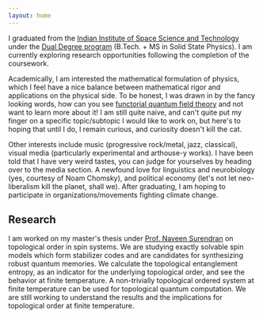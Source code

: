 ```yaml
---
layout: home
---
```



I graduated from the [Indian Institute of Space Science and Technology](https://iist.ac.in/) under the [Dual Degree program](https://iist.ac.in/admissions/undergraduate/dualdegree) (B.Tech. + MS in Solid State Physics). I am currently exploring research opportunities following the completion of the coursework.

Academically, I am interested the mathematical formulation of physics, which I feel have a nice balance between mathematical rigor and applications on the physical side. To be honest, I was drawn in by the fancy looking words, how can you see [functorial quantum field theory](https://ncatlab.org/nlab/show/functorial%20field%20theory) and not want to learn more about it! I am still quite naive, and can't quite put my finger on a specific topic/subtopic I would like to work on, but here's to hoping that until I do, I remain curious, and curiosity doesn't kill the cat.

Other interests include music (progressive rock/metal, jazz, classical), visual media (particularly experimental and arthouse-y works). I have been told that I have very weird tastes, you can judge for yourselves by heading over to the media section. A newfound love for linguistics and neurobiology (yes, courtesy of Noam Chomsky), and political economy (let's not let neo-liberalism kill the planet, shall we). After graduating, I am hoping to participate in organizations/movements fighting climate change.

## Research
I am worked on my master's thesis under [Prof. Naveen Surendran](https://iist.ac.in/physics/naveen.surendran) on topological order in spin systems. We are studying exactly solvable spin models which form stabilizer codes and are candidates for synthesizing robust quantum memories. We calculate the topological entanglement entropy, as an indicator for the underlying topological order, and see the behavior at finite temperature. A non-trivially topological ordered system at finite temperature can be used for topological quantum computation. We are still working to understand the results and the implications for topological order at finite temperature.


<!--
//TODO: update home.html - make a new update page and layout. add a new section for updates which picks out the 5 latest ones from the new update page.
-->
